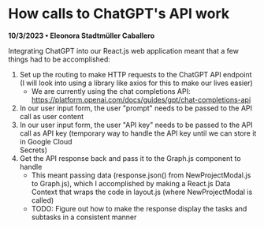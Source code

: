 # How calls to ChatGPT's API work
**10/3/2023 • Eleonora Stadtmüller Caballero**

Integrating ChatGPT into our React.js web application meant that a few things had to be accomplished:
1. Set up the routing to make HTTP requests to the ChatGPT API endpoint (I will look into using a library like axios for this to make our lives easier)
	* We are currently using the chat completions API: https://platform.openai.com/docs/guides/gpt/chat-completions-api 
2. In our user input form, the user "prompt" needs to be passed to the API call as user content
3. In our user input form, the user "API key" needs to be passed to the API call as API key (temporary way to handle the API key until we can store it in Google Cloud  
Secrets)
4. Get the API response back and pass it to the Graph.js component to handle
	* This meant passing data (response.json() from NewProjectModal.js to Graph.js), which I accomplished by making a React.js Data Context that wraps the code in layout.js (where NewProjectModal is called)
	* TODO: Figure out how to make the response display the tasks and subtasks in a consistent manner